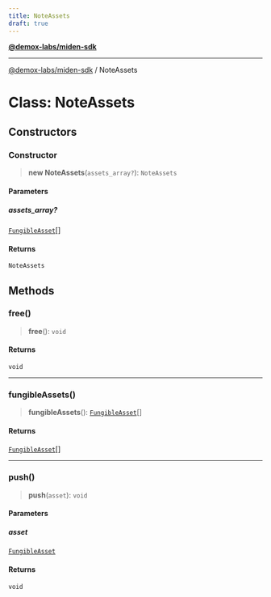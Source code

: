 ```yaml
---
title: NoteAssets
draft: true
---
```


[**@demox-labs/miden-sdk**](../index)

***

[@demox-labs/miden-sdk](../index) / NoteAssets

# Class: NoteAssets

## Constructors

### Constructor

> **new NoteAssets**(`assets_array?`): `NoteAssets`

#### Parameters

##### assets\_array?

[`FungibleAsset`](FungibleAsset)[]

#### Returns

`NoteAssets`

## Methods

### free()

> **free**(): `void`

#### Returns

`void`

***

### fungibleAssets()

> **fungibleAssets**(): [`FungibleAsset`](FungibleAsset)[]

#### Returns

[`FungibleAsset`](FungibleAsset)[]

***

### push()

> **push**(`asset`): `void`

#### Parameters

##### asset

[`FungibleAsset`](FungibleAsset)

#### Returns

`void`
